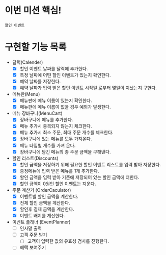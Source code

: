 # 이번 미션 핵심!

`할인 이벤트`

# 구현할 기능 목록

- 달력(Calender)
    - [x] 할인 이벤트 날짜를 달력에 추가한다.
    - [x] 특정 날짜에 어떤 할인 이벤트가 있는지 확인한다.
    - [x] 예약 날짜를 저장한다.
    - [x] 예약 날짜가 입력 받은 할인 이벤트 시작일 로부터 몇일이 지났는지 구한다.

- 메뉴판(Menu)
    - [x] 메뉴판에 메뉴 이름이 있는지 확인한다.
    - [x] 메뉴판에 메뉴 이름이 없을 경우 예외가 발생한다.

- 메뉴 장바구니(MenuCart)
    - [x] 장바구니에 메뉴를 추가한다.
    - [x] 메뉴 추가시 중복되지 않는지 체크한다.
    - [x] 메뉴 추가시 최소 주문, 최대 주문 개수를 체크한다.
    - [x] 장바구니에 있는 메뉴를 모두 가져온다.
    - [x] 메뉴 타입별 개수를 가져 온다.
    - [x] 장바구니에 담긴 메뉴의 총 주문 금액을 구해낸다.

- 할인 리스트(Discounts)
    - [x] 할인 금액을 저장하기 위해 필요한 할인 이벤트 리스트를 입력 받아 저장한다.
    - [x] 증정메뉴에 입력 받은 메뉴를 1개 추가한다.
    - [x] 할인 금액을 입력 받아 기존에 저장되어 있는 할인 금액에 더한다.
    - [x] 할인 금액이 0원인 할인 이벤트는 지운다.

- 주문 계산기 (OrderCaculator)
    - [x] 이벤트별 할인 금액을 계산한다.
    - [x] 전체 할인 금액을 계산한다.
    - [x] 할인후 결제 금액을 계산한다.
    - [x] 이벤트 배지를 계산한다.

- 이벤트 플래너 (EventPlanner)
    - [ ] 인사말 출력
    - [ ] 고객 주문 받기
        - [ ] 고객이 입력한 값의 유효성 검사를 진행한다.
    - [ ] 혜택 보여주기